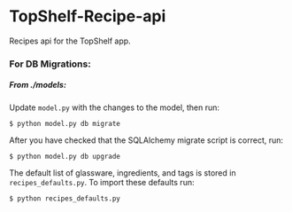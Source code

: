 # TopShelf-Recipe-api

Recipes api for the TopShelf app.

### For DB Migrations:
##### From ./models:
Update `model.py` with the changes to the model, then run:
```
$ python model.py db migrate
```
After you have checked that the SQLAlchemy  migrate script is correct, run:
```
$ python model.py db upgrade
```

The default list of glassware, ingredients, and tags is stored in `recipes_defaults.py`.
To import these defaults run:
```
$ python recipes_defaults.py
```